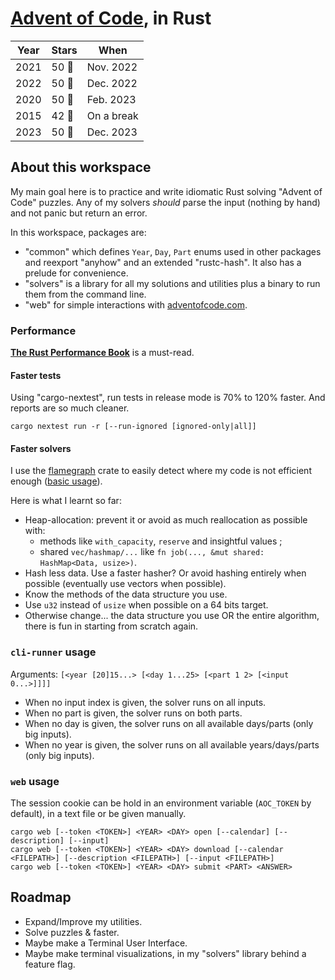 # [Advent of Code](https://adventofcode.com), in Rust
Year | Stars | When
---- | ----- | ---------
2021 | 50 🌟 | Nov. 2022
2022 | 50 🌟 | Dec. 2022
2020 | 50 🌟 | Feb. 2023
2015 | 42 🌟 | On a break
2023 | 50 🌟 | Dec. 2023

## About this workspace
My main goal here is to practice and write idiomatic Rust solving "Advent of Code" puzzles.
Any of my solvers _should_ parse the input (nothing by hand) and not panic but return an error.

In this workspace, packages are:

- "common" which defines `Year`, `Day`, `Part` enums used in other packages and reexport "anyhow" and an extended "rustc-hash".
  It also has a prelude for convenience.
- "solvers" is a library for all my solutions and utilities plus a binary to run them from the command line.
- "web" for simple interactions with [adventofcode.com](https://adventofcode.com).

### Performance
[**The Rust Performance Book**](https://nnethercote.github.io/perf-book/) is a must-read.

#### Faster tests
Using "cargo-nextest", run tests in release mode is 70% to 120% faster.
And reports are so much cleaner.

    cargo nextest run -r [--run-ignored [ignored-only|all]]

#### Faster solvers
I use the [flamegraph](https://crates.io/crates/flamegraph) crate to easily detect where my code is not efficient enough
([basic usage](https://ntietz.com/blog/profiling-rust-programs-the-easy-way/)).

Here is what I learnt so far:

- Heap-allocation: prevent it or avoid as much reallocation as possible with:
    - methods like `with_capacity`, `reserve` and insightful values ;
    - shared `vec/hashmap/...` like `fn job(..., &mut shared: HashMap<Data, usize>)`.
- Hash less data. Use a faster hasher? Or avoid hashing entirely when possible (eventually use vectors when possible).
- Know the methods of the data structure you use.
- Use `u32` instead of `usize` when possible on a 64 bits target.
- Otherwise change... the data structure you use OR the entire algorithm, there is fun in starting from scratch again.

### `cli-runner` usage
Arguments: `[<year [20]15...> [<day 1...25> [<part 1 2> [<input 0...>]]]]`

- When no input index is given, the solver runs on all inputs.
- When no part is given, the solver runs on both parts.
- When no day is given, the solver runs on all available days/parts (only big inputs).
- When no year is given, the solver runs on all available years/days/parts (only big inputs).

### `web` usage
The session cookie can be hold in an environment variable (`AOC_TOKEN` by default), in a text file or be given manually.

    cargo web [--token <TOKEN>] <YEAR> <DAY> open [--calendar] [--description] [--input]
    cargo web [--token <TOKEN>] <YEAR> <DAY> download [--calendar <FILEPATH>] [--description <FILEPATH>] [--input <FILEPATH>]
    cargo web [--token <TOKEN>] <YEAR> <DAY> submit <PART> <ANSWER>

## Roadmap
- Expand/Improve my utilities.
- Solve puzzles & faster.
- Maybe make a Terminal User Interface.
- Maybe make terminal visualizations, in my "solvers" library behind a feature flag.
